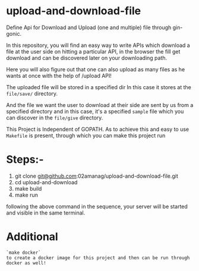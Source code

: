 # upload-and-download-file
Define Api for Download and Upload (one and multiple) file through gin-gonic.

In this repository, you will find an easy way to write APIs which download a file at the user side on hitting a particular API, in the browser the fill get download and can be discovered later on your downloading path.

Here you will also figure out that one can also upload as many files as he wants at once with the help of /upload API!

The uploaded file will be stored in a specified dir In this case it stores at the `file/save/` directory.

And the file we want the user to download at their side are sent by us from a specified directory and in this case, it's a specified `sample` file which you can discover in the `file/give` directory.

This Project is Independent of GOPATH. As to achieve this and easy to use `Makefile` is present, through which you can make this project run 

# Steps:-
1. git clone git@github.com:02amanag/upload-and-download-file.git
2. cd upload-and-download
3. make build
4. make run

following the above command in the sequence, your server will be started and visible in the same terminal.

# Additional 
    `make docker`
    to create a docker image for this project and then can be run through docker as well!
